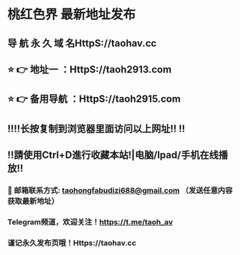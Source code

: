 # 桃红色界 最新地址发布 
## 导 航 永 久 域 名HttpS://taohav.cc 
## ⭐️ 👉 地址一 ：HttpS://taoh2913.com
## ⭐️ 👉 备用导航 ：HttpS://taoh2915.com
## ‼️‼️长按复制到浏览器里面访问以上网址‼️  ‼️
## ‼️請使用Ctrl+D進行收藏本站!|电脑/Ipad/手机在线播放‼️
### 📧 邮箱联系方式: taohongfabudizi688@gmail.com （发送任意内容获取最新地址）
### Telegram频道，欢迎关注！https://t.me/taoh_av
### 谨记永久发布页哦！Https://taohav.cc 
